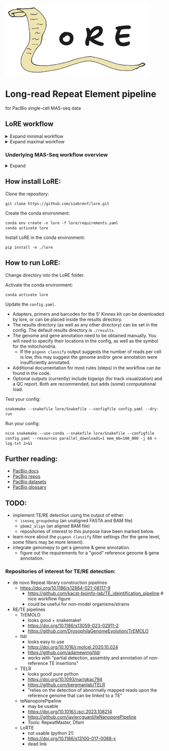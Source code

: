 <!-- ![broken image](imgs/logo_lightmode.png | heigth=200) -->
<!-- <img src="imgs/logo_lightmode.png" height="225"> -->
<picture>
 <source media="(prefers-color-scheme: dark)" srcset="imgs/logo_darkmode.png" height="225">
 <img alt="LoRE logo" src="imgs/logo_lightmode.png" height="225">
</picture>


# Long-read Repeat Element pipeline 
for PacBio single-cell MAS-seq data


## LoRE workflow

<details>
<summary>Expand minimal workflow</summary>

![broken image](imgs/rulegraph.png)
</details>

<details>
<summary>Expand maximal workflow</summary>

![broken image](imgs/rulegraph_full.png)
</details>


### Underlying MAS-Seq workflow overview

<details>
<summary>Expand</summary>

![broken image](imgs/workflow.png)
</details>


## How install LoRE:

Clone the repository:
```[bash]
git clone https://github.com/siebrenf/lore.git
```

Create the conda environment:
```[bash]
conda env create -n lore -f lore/requirements.yaml
conda activate lore
```

Install LoRE in the conda environment:
```[bash]
pip install -e ./lore
```


## How to run LoRE:

Change directory into the LoRE folder.

Activate the conda environment:
```[bash]
conda activate lore
```

Update the `config.yaml`. 
- Adapters, primers and barcodes for the 5' Kinnex kit can be downloaded by lore, or can be placed inside the results directory. 
- The results directory (as well as any other directory) can be set in the config.
  The default results directory is `./results`.
- The genome and gene annotation need to be obtained manually.
  You will need to specify their locations in the config, as well as the symbol for the mitochondria.
  - If the `pigeon classify` output suggests the number of reads per cell is low,
    this may suggest the genome and/or gene annotation were insufficiently annotated.
- Additional documentation for most rules (steps) in the workflow can be found in the code.
- Optional outputs (currently) include bigwigs (for track visualization) and a QC report.
  Both are recommended, but adds (some) computational load.

Test your config:
```[bash]
snakemake --snakefile lore/Snakefile --configfile config.yaml --dry-run
```

Run your config:
```[bash]
nice snakemake --use-conda --snakefile lore/Snakefile --configfile config.yaml --resources parallel_downloads=1 mem_mb=100_000 -j 60 > log.txt 2>&1
```


## Further reading:
  - [PacBio docs](https://isoseq.how/getting-started.html#recommended-single-cell-iso-seq-workflow)
  - [PacBio repos](https://github.com/PacificBiosciences/pbbioconda)
  - [PacBio datasets](https://downloads.pacbcloud.com/public/dataset/Kinnex-single-cell-RNA/)
  - [PacBio glossary](https://www.pacb.com/wp-content/uploads/2015/09/Pacific-Biosciences-Glossary-of-Terms.pdf)


## TODO:
  - implement TE/RE detection using the output of either:
    - `isoseq_groupdedup` (an unaligned FASTA and BAM file)
    - `pbmm2_align` (an aligned BAM file)
    - repositories of interest to this purpose have been marked below.
  - learn more about the `pigeon classify` filter settings (for the gene level, some filters may be more lenient).
  - integrate genomepy to get a genome & gene annotation.
    - figure out the requirements for a "good" reference genome & gene annotation.

### Repositories of interest for TE/RE detection:
  - de novo Repeat library construction pipelines
    - https://doi.org/10.1186/s12864-021-08117-9
      - https://github.com/kacst-bioinfo-lab/TE_ideintification_pipeline  # nice workflow figure
      - could be useful for non-model organisms/strains
  - RE/TE pipelines
    - TrEMOLO
      - looks good + snakemake!
      - https://doi.org/10.1186/s13059-023-02911-2
      - https://github.com/DrosophilaGenomeEvolution/TrEMOLO
    - tldr
      - looks easy to use
      - https://doi.org/10.1016/j.molcel.2020.10.024
      - https://github.com/adamewing/tldr
      - works with "partial detection, assembly and annotation of non-reference TE insertions"
    - TELR
      - looks good! pure python
      - https://doi.org/10.1093/nar/gkac794
      - https://github.com/bergmanlab/TELR
      - "relies on the detection of abnormally mapped reads upon the reference genome that can be linked to a TE"
    - teNanoporePipeline
      - may be usable
      - https://doi.org/10.1016/j.isci.2023.108214
      - https://github.com/javiercguard/teNanoporePipeline
      - Tools: RepeatMaster, Dfam
    - LoRTE
      - not usable (python 2!)
      - https://doi.org/10.1186/s13100-017-0088-x
      - dead link

